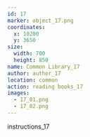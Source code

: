 ```yaml
---
id: 17
marker: object_17.png
coordinates:
  x: 10200
  y: 3650
size:
  width: 700
  height: 850
name: Common Library_17
author: author_17
location: common
action: reading books_17
images:
  - 17_01.png
  - 17_02.png
---
```


instructions_17
